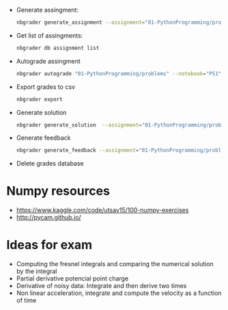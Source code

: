 -   Generate assingment:

    ``` {.bash org-language="sh"}
    nbgrader generate_assignment --assignment="01-PythonProgramming/problems" --notebook="PS1" --force
    ```

-   Get list of assingments:

    ``` {.bash org-language="sh"}
    nbgrader db assignment list
    ```

-   Autograde assingment

    ``` {.bash org-language="sh"}
    nbgrader autograde "01-PythonProgramming/problems" --notebook="PS1" #--student="name*"
    ```

-   Export grades to csv

    ``` {.bash org-language="sh"}
    nbgrader export
    ```

-   Generate solution

    ``` {.bash org-language="sh"}
    nbgrader generate_solution  --assignment="01-PythonProgramming/problems" --notebook="PS1*"
    ```

-   Generate feedback

    ``` {.bash org-language="sh"}
    nbgrader generate_feedback --assignment="01-PythonProgramming/problems" --notebook="PS2-dataStructs-numpy"
    ```

-   Delete grades database

# Numpy resources

-   <https://www.kaggle.com/code/utsav15/100-numpy-exercises>
-   <http://pycam.github.io/>

# Ideas for exam

-   Computing the fresnel integrals and comparing the numerical solution
    by the integral
-   Partial derivative potencial point charge
-   Derivative of noisy data: Integrate and then derive two times
-   Non linear acceleration, integrate and compute the velocity as a
    function of time
